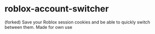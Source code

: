 # roblox-account-switcher
(forked) Save your Roblox session cookies and be able to quickly switch between them.
Made for own use
